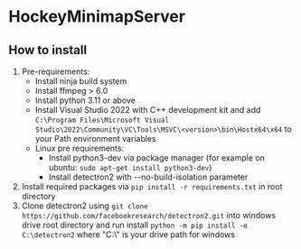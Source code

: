 # HockeyMinimapServer

## How to install
1. Pre-requirements:
   * Install ninja build system
   * Install ffmpeg > 6.0
   * Install python 3.11 or above
   * Install Visual Studio 2022 with C++ development kit and add `C:\Program Files\Microsoft Visual Studio\2022\Community\VC\Tools\MSVC\<version>\bin\Hostx64\x64` to your Path environment variables
   * Linux pre requirements:
      - Install python3-dev via package manager (for example on ubuntu: `sudo apt-get install python3-dev`)
      - Install detectron2 with --no-build-isolation parameter
2. Install required packages via `pip install -r requirements.txt` in root directory
3. Clone detectron2 using `git clone https://github.com/facebookresearch/detectron2.git` 
into windows drive root directory and run install `python -m pip install -e C:\detectron2` where "C:\\" is your drive path for windows